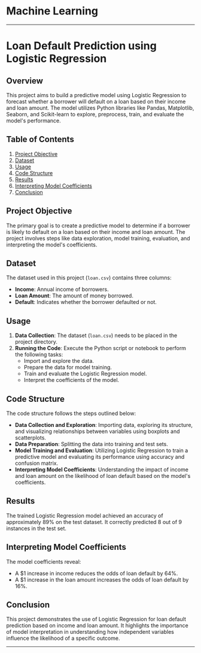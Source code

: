 # Machine Learning

---

# Loan Default Prediction using Logistic Regression

## Overview
This project aims to build a predictive model using Logistic Regression to forecast whether a borrower will default on a loan based on their income and loan amount. The model utilizes Python libraries like Pandas, Matplotlib, Seaborn, and Scikit-learn to explore, preprocess, train, and evaluate the model's performance.

## Table of Contents
1. [Project Objective](#project-objective)
2. [Dataset](#dataset)
3. [Usage](#usage)
4. [Code Structure](#code-structure)
5. [Results](#results)
6. [Interpreting Model Coefficients](#interpreting-model-coefficients)
7. [Conclusion](#conclusion)

## Project Objective
The primary goal is to create a predictive model to determine if a borrower is likely to default on a loan based on their income and loan amount. The project involves steps like data exploration, model training, evaluation, and interpreting the model's coefficients.

## Dataset
The dataset used in this project (`loan.csv`) contains three columns:
- **Income**: Annual income of borrowers.
- **Loan Amount**: The amount of money borrowed.
- **Default**: Indicates whether the borrower defaulted or not.

## Usage
1. **Data Collection**: The dataset (`loan.csv`) needs to be placed in the project directory.
2. **Running the Code**: Execute the Python script or notebook to perform the following tasks:
    - Import and explore the data.
    - Prepare the data for model training.
    - Train and evaluate the Logistic Regression model.
    - Interpret the coefficients of the model.

## Code Structure
The code structure follows the steps outlined below:
- **Data Collection and Exploration**: Importing data, exploring its structure, and visualizing relationships between variables using boxplots and scatterplots.
- **Data Preparation**: Splitting the data into training and test sets.
- **Model Training and Evaluation**: Utilizing Logistic Regression to train a predictive model and evaluating its performance using accuracy and confusion matrix.
- **Interpreting Model Coefficients**: Understanding the impact of income and loan amount on the likelihood of loan default based on the model's coefficients.

## Results
The trained Logistic Regression model achieved an accuracy of approximately 89% on the test dataset. It correctly predicted 8 out of 9 instances in the test set.

## Interpreting Model Coefficients
The model coefficients reveal:
- A \$1 increase in income reduces the odds of loan default by 64%.
- A \$1 increase in the loan amount increases the odds of loan default by 16%.

## Conclusion
This project demonstrates the use of Logistic Regression for loan default prediction based on income and loan amount. It highlights the importance of model interpretation in understanding how independent variables influence the likelihood of a specific outcome.

---
